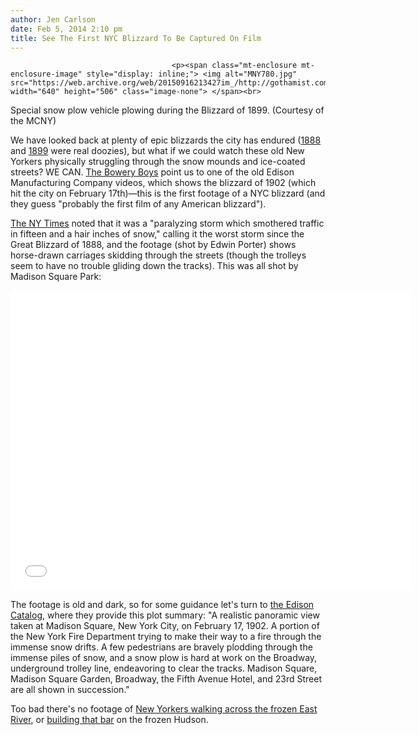 ```yaml
---
author: Jen Carlson
date: Feb 5, 2014 2:10 pm
title: See The First NYC Blizzard To Be Captured On Film
---
```


	
										<p><span class="mt-enclosure mt-enclosure-image" style="display: inline;"> <img alt="MNY780.jpg" src="https://web.archive.org/web/20150916213427im_/http://gothamist.com/attachments/arts_jen/MNY780.jpg" width="640" height="506" class="image-none"> </span><br>
<span class="photo_caption">Special snow plow vehicle plowing during the Blizzard of 1899. (Courtesy of the MCNY)</span></p>

<p>We have looked back at plenty of epic blizzards the city has endured (<a href="https://web.archive.org/web/20150916213427/http://gothamist.com/2009/12/21/flashback_snowy_commute_circa_1888.php#photo-1">1888</a> and <a href="https://web.archive.org/web/20150916213427/http://gothamist.com/2010/12/29/blizzard_of_1899.php#photo-1">1899</a> were real doozies), but what if we could watch these old New Yorkers physically struggling through the snow mounds and ice-coated streets? WE CAN. <a href="https://web.archive.org/web/20150916213427/http://theboweryboys.blogspot.com/2014/02/the-first-ever-film-of-new-york-city.html">The Bowery Boys</a> point us to one of the old Edison Manufacturing Company videos, which shows the blizzard of 1902 (which hit the city on February 17th)&#x2014;this is the first footage of a NYC blizzard (and they guess &quot;probably the first film of any American blizzard&quot;). </p>

<p><a href="https://web.archive.org/web/20150916213427/http://query.nytimes.com/mem/archive-free/pdf?res=FB0811F83E5412738DDDA10994DA405B828CF1D3">The NY Times</a> noted that it was a &quot;paralyzing storm which smothered traffic in fifteen and a hair inches of snow,&quot; calling it the worst storm since the Great Blizzard of 1888, and the footage (shot by Edwin Porter) shows horse-drawn carriages skidding through the streets (though the trolleys seem to have no trouble gliding down the tracks). This was all shot by Madison Square Park:</p>

<p><iframe width="640" height="480" src="//web.archive.org/web/20150916213427if_/http://www.youtube.com/embed/05zmWW-sDvU" frameborder="0" allowfullscreen></iframe></p>

<p>The footage is old and dark, so for some guidance let&apos;s turn to <a href="https://web.archive.org/web/20150916213427/http://www.imdb.com/title/tt0232183/plotsummary?ref_=tt_ov_pl">the Edison Catalog</a>, where they provide this plot summary: &quot;A realistic panoramic view taken at Madison Square, New York City, on February 17, 1902. A portion of the New York Fire Department trying to make their way to a fire through the immense snow drifts. A few pedestrians are bravely plodding through the immense piles of snow, and a snow plow is hard at work on the Broadway, underground trolley line, endeavoring to clear the tracks. Madison Square, Madison Square Garden, Broadway, the Fifth Avenue Hotel, and 23rd Street are all shown in succession.&quot;</p>

<p>Too bad there&apos;s no footage of <a href="https://web.archive.org/web/20150916213427/http://gothamist.com/2013/01/24/new_yorkers_cross_frozen_east_river.php">New Yorkers walking across the frozen East River</a>, or <a href="https://web.archive.org/web/20150916213427/http://gothamist.com/2014/01/03/flashback_the_old_blizzards_that_st.php#photo-1">building that bar</a> on the frozen Hudson.</p>					
										
									
				